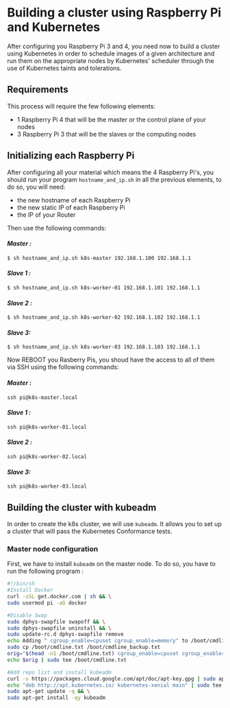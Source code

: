 # Building a cluster using Raspberry Pi and Kubernetes

After configuring you Raspberry Pi 3 and 4, you need now to build a cluster using Kubernetes in order to schedule images of a given architecture and run them on the appropriate nodes by Kubernetes' scheduler through the use of Kubernetes taints and tolerations.

## Requirements
This process will require the few following elements:
- 1 Raspberry Pi 4 that will be the master or the control plane of your nodes
- 3 Raspberry Pi 3 that will be the slaves or the computing nodes

## Initializing each Raspberry Pi
After configuring all your material which means the 4 Raspberry Pi's, you should run your program `hostname_and_ip.sh` in all the previous elements, to do so, you will need:
- the new hostname of each Raspberry Pi
- the new static IP of each Raspberry Pi
- the IP of your Router

Then use the following commands:
#### *Master :* 
`$ sh hostname_and_ip.sh k8s-master 192.168.1.100 192.168.1.1`
#### *Slave 1 :*
`$ sh hostname_and_ip.sh k8s-worker-01 192.168.1.101 192.168.1.1`
#### *Slave 2 :*
`$ sh hostname_and_ip.sh k8s-worker-02 192.168.1.102 192.168.1.1`
#### *Slave 3:*
`$ sh hostname_and_ip.sh k8s-worker-03 192.168.1.103 192.168.1.1`

Now REBOOT you Rasberry Pis, you shoud have the access to all of them via SSH using the following commands:
#### *Master :* 
`ssh pi@k8s-master.local`
#### *Slave 1 :*
`ssh pi@k8s-worker-01.local`
#### *Slave 2 :*
`ssh pi@k8s-worker-02.local`
#### *Slave 3:*
`ssh pi@k8s-worker-03.local`

## Building the cluster with kubeadm
In order to create the k8s cluster, we will use `kubeadm`. It allows you to set up a cluster that will pass the Kubernetes Conformance tests.

### Master node configuration
First, we have to install `kubeadm` on the master node. To do so, you have to run the following program :
  ```sh
  #!/bin/sh
  #Install Docker
  curl -sSL get.docker.com | sh && \
  sudo usermod pi -aG docker

  #Disable Swap
  sudo dphys-swapfile swapoff && \
  sudo dphys-swapfile uninstall && \
  sudo update-rc.d dphys-swapfile remove
  echo Adding " cgroup_enable=cpuset cgroup_enable=memory" to /boot/cmdline.txt
  sudo cp /boot/cmdline.txt /boot/cmdline_backup.txt
  orig="$(head -n1 /boot/cmdline.txt) cgroup_enable=cpuset cgroup_enable=memory"
  echo $orig | sudo tee /boot/cmdline.txt

  #Add repo list and install kubeadm
  curl -s https://packages.cloud.google.com/apt/doc/apt-key.gpg | sudo apt-key add - && \
  echo "deb http://apt.kubernetes.io/ kubernetes-xenial main" | sudo tee /etc/apt/sources.list.d/kubernetes.list && \
  sudo apt-get update -q && \
  sudo apt-get install -qy kubeadm
```
